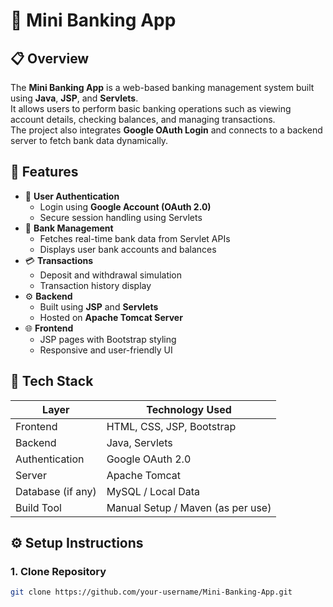 # 🏦 Mini Banking App

## 📋 Overview
The **Mini Banking App** is a web-based banking management system built using **Java**, **JSP**, and **Servlets**.  
It allows users to perform basic banking operations such as viewing account details, checking balances, and managing transactions.  
The project also integrates **Google OAuth Login** and connects to a backend server to fetch bank data dynamically.

## 🚀 Features
- 🔐 **User Authentication**
  - Login using **Google Account (OAuth 2.0)**
  - Secure session handling using Servlets
- 🏦 **Bank Management**
  - Fetches real-time bank data from Servlet APIs
  - Displays user bank accounts and balances
- 💳 **Transactions**
  - Deposit and withdrawal simulation
  - Transaction history display
- ⚙️ **Backend**
  - Built using **JSP** and **Servlets**
  - Hosted on **Apache Tomcat Server**
- 🌐 **Frontend**
  - JSP pages with Bootstrap styling
  - Responsive and user-friendly UI

## 🧰 Tech Stack

| Layer | Technology Used |
|-------|------------------|
| Frontend | HTML, CSS, JSP, Bootstrap |
| Backend | Java, Servlets |
| Authentication | Google OAuth 2.0 |
| Server | Apache Tomcat |
| Database (if any) | MySQL / Local Data |
| Build Tool | Manual Setup / Maven (as per use) |

## ⚙️ Setup Instructions

### 1. Clone Repository
```bash
git clone https://github.com/your-username/Mini-Banking-App.git


